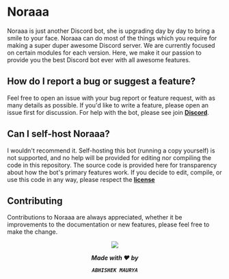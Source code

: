 # Noraaa
Noraaa is just another Discord bot, she is upgrading day by day to bring a smile to your face. Noraaa can do most of the things which you require for making a super duper awesome Discord server. We are currently focused on certain modules for each version. Here, we make it our passion to provide you the best Discord bot ever with all awesome features.



## How do I report a bug or suggest a feature?
Feel free to open an issue with your bug report or feature request, with as many details as possible. If you'd like to write a feature, please open an issue first for discussion. For help with the bot, please see join [**Discord**](https://discord.gg/fFARebrTat).

## Can I self-host Noraaa?
I wouldn't recommend it. Self-hosting this bot (running a copy yourself) is not supported, and no help will be provided for editing nor compiling the code in this repository. The source code is provided here for transparency about how the bot's primary features work. If you decide to edit, compile, or use this code in any way, please respect the [**license**](https://github.com/AbhishekM989/Noraaa-Discord-Bot/blob/main/LICENSE)

## Contributing
Contributions to Noraaa are always appreciated, whether it be improvements to the documentation or new features, please feel free to make the change.

<div align="center">
    <img src="https://cdn.discordapp.com/attachments/858014405102796810/991305320087437352/3-robot.jpg" align="center"> 
  
  <strong><i> Made with ❤️ by

    ABHISHEK MAURYA
  
</i></strong>
</div>
